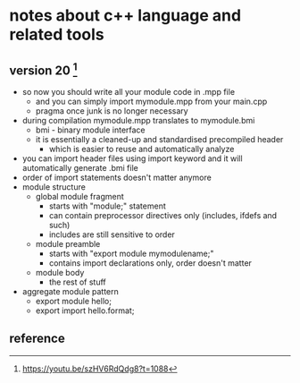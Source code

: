 # notes about c++ language and related tools


## version 20  [^1]

- so now you should write all your module code in .mpp file
  - and you can simply import mymodule.mpp from your main.cpp
  - pragma once junk is no longer necessary
- during compilation mymodule.mpp translates to mymodule.bmi
  - bmi - binary module interface
  - it is essentially a cleaned-up and standardised precompiled header 
    - which is easier to reuse and automatically analyze
- you can import header files using import keyword and it will automatically generate .bmi file
- order of import statements doesn't matter anymore
- module structure 
  - global module fragment
    - starts with "module;" statement
    - can contain preprocessor directives only (includes, ifdefs and such)
    - includes are still sensitive to order
  - module preamble
    - starts with "export module mymodulename;"
    - contains import declarations only, order doesn't matter
  - module body
    - the rest of stuff
- aggregate module pattern
  - export module hello;
  - export import hello.format;


## reference

[^1]: https://youtu.be/szHV6RdQdg8?t=1088
